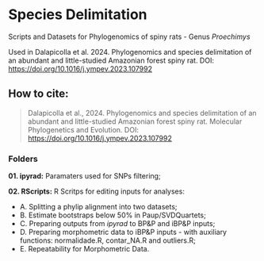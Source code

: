 # Species Delimitation

Scripts and Datasets for Phylogenomics of spiny rats - Genus *Proechimys*

Used in Dalapicolla et al. 2024. Phylogenomics and species delimitation of an abundant and little-studied Amazonian forest spiny rat. DOI: https://doi.org/10.1016/j.ympev.2023.107992

## How to cite:
> Dalapicolla et al., 2024. Phylogenomics and species delimitation of an abundant and little-studied Amazonian forest spiny rat. Molecular Phylogenetics and Evolution. DOI: https://doi.org/10.1016/j.ympev.2023.107992
>

### Folders
__01. ipyrad:__ Paramaters used for SNPs filtering;

__02. RScripts:__ R Scritps for editing inputs for analyses:

* A. Splitting a phylip alignment into two datasets;
* B. Estimate bootstraps below 50% in Paup/SVDQuartets;
* C. Preparing outputs from *ipyrad* to BP&P and iBP&P inputs;
* D. Preparing morphometric data to iBP&P inputs - with auxiliary functions: normalidade.R, contar_NA.R and outliers.R;
* E. Repeatability for Morphometric Data.
